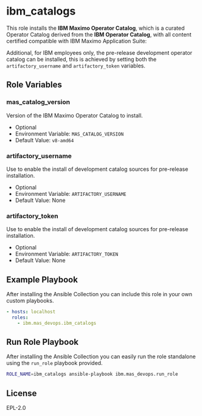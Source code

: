 # ibm_catalogs
This role installs the **IBM Maximo Operator Catalog**, which is a curated Operator Catalog derived from the **IBM Operator Catalog**, with all content certified compatible with IBM Maximo Application Suite:

Additional, for IBM employees only, the pre-release development operator catalog can be installed, this is achieved by setting both the `artifactory_username` and `artifactory_token` variables.


## Role Variables
### mas_catalog_version
Version of the IBM Maximo Operator Catalog to install.

- Optional
- Environment Variable: `MAS_CATALOG_VERSION`
- Default Value: `v8-amd64`

### artifactory_username
Use to enable the install of development catalog sources for pre-release installation.

- Optional
- Environment Variable: `ARTIFACTORY_USERNAME`
- Default Value: None

### artifactory_token
Use to enable the install of development catalog sources for pre-release installation.

- Optional
- Environment Variable: `ARTIFACTORY_TOKEN`
- Default Value: None

## Example Playbook
After installing the Ansible Collection you can include this role in your own custom playbooks.

```yaml
- hosts: localhost
  roles:
    - ibm.mas_devops.ibm_catalogs
```


## Run Role Playbook
After installing the Ansible Collection you can easily run the role standalone using the `run_role` playbook provided.

```bash
ROLE_NAME=ibm_catalogs ansible-playbook ibm.mas_devops.run_role
```


## License
EPL-2.0
